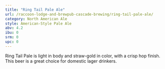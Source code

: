 ```yaml
---
title: "Ring Tail Pale Ale"
url: /raccoon-lodge-and-brewpub-cascade-brewing/ring-tail-pale-ale/
category: North American Ale
style: American-Style Pale Ale
abv: 4.2
ibu: 0
srm: 0
upc: 0
---
```

Ring Tail Pale is light in body and straw-gold in color, with a crisp hop finish. This beer is a great choice for domestic lager drinkers.
